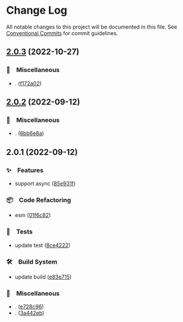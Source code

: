 # Change Log

All notable changes to this project will be documented in this file.
See [Conventional Commits](https://conventionalcommits.org) for commit guidelines.

## [2.0.3](https://github.com/bluelovers/events-returnvalue/compare/events-returnvalue@2.0.2...events-returnvalue@2.0.3) (2022-10-27)



### 🔖　Miscellaneous

* . ([f172a02](https://github.com/bluelovers/events-returnvalue/commit/f172a0276fc44a76926eb10bcf3eba83a0c70069))



## [2.0.2](https://github.com/bluelovers/events-returnvalue/compare/events-returnvalue@2.0.1...events-returnvalue@2.0.2) (2022-09-12)



### 🔖　Miscellaneous

* . ([6bb6e8a](https://github.com/bluelovers/events-returnvalue/commit/6bb6e8a2f483c173da42cac951d93569c73a86ed))



## 2.0.1 (2022-09-12)



### ✨　Features

* support async ([85e931f](https://github.com/bluelovers/events-returnvalue/commit/85e931f65e63b5825f6d0a09b9179b0d90cfe04c))


### 📦　Code Refactoring

* esm ([01f6c82](https://github.com/bluelovers/events-returnvalue/commit/01f6c823f47b914545187e10725fe4d99f508fd7))


### 🚨　Tests

* update test ([8ce4222](https://github.com/bluelovers/events-returnvalue/commit/8ce4222bdadfa5965cfc43be64eb6855a5c0788a))


### 🛠　Build System

* update build ([e83e715](https://github.com/bluelovers/events-returnvalue/commit/e83e71525934b5c0a201e009489d77be0f73a5c9))


### 🔖　Miscellaneous

* . ([e728c96](https://github.com/bluelovers/events-returnvalue/commit/e728c96b939bd85bf01097b57d9a9b7f0ded0e64))
* . ([3a442eb](https://github.com/bluelovers/events-returnvalue/commit/3a442eb6dc7f8d28af3b02bc0bcc1eb3d54e040c))
